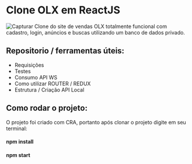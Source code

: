 # Clone OLX em ReactJS
![Capturar](https://user-images.githubusercontent.com/70414550/150656543-50e8d747-a8d3-4f88-a4b6-81fbe596755d.PNG)
Clone do site de vendas OLX totalmente funcional com cadastro, login, anúncios e buscas utilizando um banco de dados privado.

##  Repositorio / ferramentas úteis:

- Requisições
- Testes
- Consumo API WS
- Como utilizar ROUTER / REDUX
- Estrutura / Criação API Local

## Como rodar o projeto:
O projeto foi criado com CRA, portanto após clonar o projeto
digite em seu terminal:

#### npm install
#### npm start
